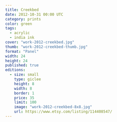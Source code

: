 ```yaml
---
title: Creekbed
date: 2012-10-31 00:00 UTC
category: prints
color: green
tags:
  - acrylic
  - india ink
cover: "work-2012-creekbed.jpg"
thumb: "work-2012-creekbed-thumb.jpg"
format: "Panel"
width: 24
height: 24
published: true
editions:
  - size: small
    type: giclee
    height: 8
    width: 8
    border: 1
    price: 35
    limit: 100
    image: "work-2012-creekbed-8x8.jpg"
    url: https://www.etsy.com/listing/114408547/
---
```


